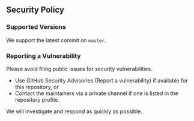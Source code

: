 ## Security Policy

### Supported Versions
We support the latest commit on `master`.

### Reporting a Vulnerability
Please avoid filing public issues for security vulnerabilities.

- Use GitHub Security Advisories (Report a vulnerability) if available for this repository, or
- Contact the maintainers via a private channel if one is listed in the repository profile.

We will investigate and respond as quickly as possible.
